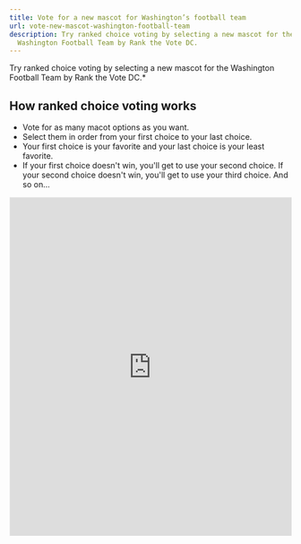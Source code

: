 ```yaml
---
title: Vote for a new mascot for Washington’s football team
url: vote-new-mascot-washington-football-team
description: Try ranked choice voting by selecting a new mascot for the
  Washington Football Team by Rank the Vote DC.
---
```

Try ranked choice voting by selecting a new mascot for the Washington Football Team by Rank the Vote DC.*

## How ranked choice voting works

* Vote for as many macot options as you want.
* Select them in order from your first choice to your last choice.
* Your first choice is your favorite and your last choice is your least favorite.
* If your first choice doesn't win, you'll get to use your second choice. If your second choice doesn't win, you'll get to use your third choice. And so on...

<div style="position:relative;overflow:hidden;padding-top:120%;"><iframe src="https://rankit.vote/vote/OaBFwacISlWK6UT7qfzc" style="border:1px solid #f1f1f1;position: absolute;top: 0;left: 0;width: 100%;height: 100%;" name="myiFrame" scrolling="yes" frameborder="1" marginheight="0px" marginwidth="0px" allowfullscreen></iframe></div>
